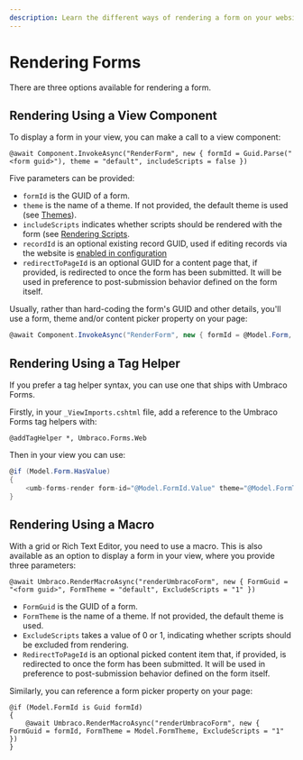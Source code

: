```yaml
---
description: Learn the different ways of rendering a form on your website when using Umbraco Forms.
---
```


# Rendering Forms

There are three options available for rendering a form.

## Rendering Using a View Component

To display a form in your view, you can make a call to a view component:

```cshtml
@await Component.InvokeAsync("RenderForm", new { formId = Guid.Parse("<form guid>"), theme = "default", includeScripts = false })
```

Five parameters can be provided:

- `formId` is the GUID of a form.
- `theme` is the name of a theme. If not provided, the default theme is used (see [Themes](./themes.md)).
- `includeScripts` indicates whether scripts should be rendered with the form (see [Rendering Scripts](./rendering-scripts.md).
- `recordId` is an optional existing record GUID, used if editing records via the website is [enabled in configuration](../developer/configuration/README.md#alloweditableformsubmissions)
- `redirectToPageId` is an optional GUID for a content page that, if provided, is redirected to once the form has been submitted. It will be used in preference to post-submission behavior defined on the form itself.

Usually, rather than hard-coding the form's GUID and other details, you'll use a form, theme and/or content picker property on your page:

```csharp
@await Component.InvokeAsync("RenderForm", new { formId = @Model.Form, theme = @Model.Theme, includeScripts = false })
```

## Rendering Using a Tag Helper

If you prefer a tag helper syntax, you can use one that ships with Umbraco Forms.

Firstly, in your `_ViewImports.cshtml` file, add a reference to the Umbraco Forms tag helpers with:

```cshtml
@addTagHelper *, Umbraco.Forms.Web
```

Then in your view you can use:

```csharp
@if (Model.Form.HasValue)
{
    <umb-forms-render form-id="@Model.FormId.Value" theme="@Model.FormTheme" exclude-scripts="true" />
}
```

## Rendering Using a Macro

With a grid or Rich Text Editor, you need to use a macro. This is also available as an option to display a form in your view, where you provide three parameters:

```cshtml
@await Umbraco.RenderMacroAsync("renderUmbracoForm", new { FormGuid = "<form guid>", FormTheme = "default", ExcludeScripts = "1" })
```

- `FormGuid` is the GUID of a form.
- `FormTheme` is the name of a theme. If not provided, the default theme is used.
- `ExcludeScripts` takes a value of 0 or 1, indicating whether scripts should be excluded from rendering.
- `RedirectToPageId` is an optional picked content item that, if provided, is redirected to once the form has been submitted. It will be used in preference to post-submission behavior defined on the form itself.


Similarly, you can reference a form picker property on your page:

```cshtml
@if (Model.FormId is Guid formId)
{
    @await Umbraco.RenderMacroAsync("renderUmbracoForm", new { FormGuid = formId, FormTheme = Model.FormTheme, ExcludeScripts = "1" })
}
```